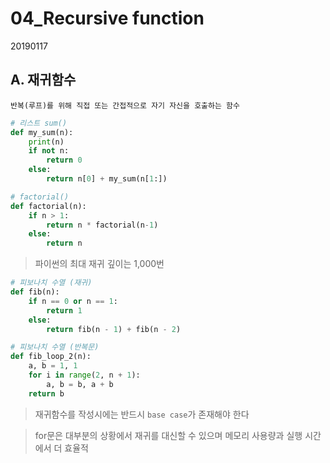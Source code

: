 # 04_Recursive function

20190117



## A. 재귀함수

`반복(루프)를 위해 직접 또는 간접적으로 자기 자신을 호출하는 함수`

```python
# 리스트 sum()
def my_sum(n):
    print(n)
    if not n:
        return 0
    else:
        return n[0] + my_sum(n[1:])
```

```python
# factorial()
def factorial(n):
    if n > 1:
        return n * factorial(n-1)
    else:
        return n
```

> 파이썬의 최대 재귀 깊이는 1,000번



```python
# 피보나치 수열 (재귀)
def fib(n):
    if n == 0 or n == 1:
        return 1
    else:
        return fib(n - 1) + fib(n - 2)
```

```python
# 피보나치 수열 (반복문)
def fib_loop_2(n):
    a, b = 1, 1
    for i in range(2, n + 1):
        a, b = b, a + b
    return b
```

> 재귀함수를 작성시에는 반드시 `base case`가 존재해야 한다

> for문은 대부분의 상황에서 재귀를 대신할 수 있으며 메모리 사용량과 실행 시간에서 더 효율적